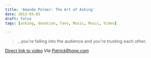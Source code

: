 ```yaml
---
title: 'Amanda Palmer: The Art of Asking'
date: 2013-03-05
draft: false
tags: [asking, donation, fans, Music, Music, Video]

---
```


> ...you're falling into the audience and you're trusting each other.

[Direct link to video](http://on.ted.com/Amanda) _Via [PatrickRhone.com](http://patrickrhone.com/2013/03/05/amanda-palmer-the-art-of-asking/)_